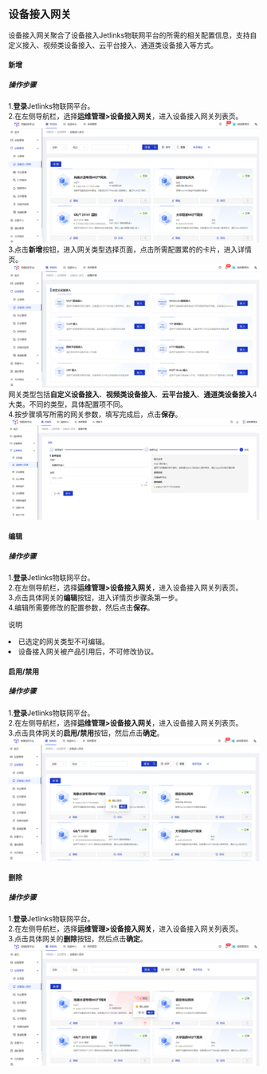 ## 设备接入网关
设备接入网关聚合了设备接入Jetlinks物联网平台的所需的相关配置信息，支持自定义接入、视频类设备接入、云平台接入、通道类设备接入等方式。

#### 新增
##### 操作步骤
1.**登录**Jetlinks物联网平台。</br>
2.在左侧导航栏，选择**运维管理>设备接入网关**，进入设备接入网关列表页。</br>
![](./img/55.png)
3.点击**新增**按钮，进入网关类型选择页面，点击所需配置累的的卡片，进入详情页。</br>
![](./img/56.png)
网关类型包括**自定义设备接入**、**视频类设备接入**、**云平台接入**、**通道类设备接入**4大类。不同的类型，具体配置项不同。</br>
4.按步骤填写所需的网关参数，填写完成后，点击**保存**。</br>
![](./img/57.png)

#### 编辑
##### 操作步骤
1.**登录**Jetlinks物联网平台。</br>
2.在左侧导航栏，选择**运维管理>设备接入网关**，进入设备接入网关列表页。</br>
3.点击具体网关的**编辑**按钮，进入详情页步骤条第一步。</br>
4.编辑所需要修改的配置参数，然后点击**保存**。</br>

<div class='explanation primary'>
  <p class='explanation-title-warp'>
    <span class='iconfont icon-bangzhu explanation-icon'></span>
    <span class='explanation-title font-weight'>说明</span>
  </p>
  <li>已选定的网关类型不可编辑。</li>
  <li>设备接入网关被产品引用后，不可修改协议。</li>
</div>

#### 启用/禁用
##### 操作步骤
1.**登录**Jetlinks物联网平台。</br>
2.在左侧导航栏，选择**运维管理>设备接入网关**，进入设备接入网关列表页。</br>
3.点击具体网关的**启用/禁用**按钮，然后点击**确定**。</br>
![](./img/58.png)


#### 删除
##### 操作步骤
1.**登录**Jetlinks物联网平台。</br>
2.在左侧导航栏，选择**运维管理>设备接入网关**，进入设备接入网关列表页。</br>
3.点击具体网关的**删除**按钮，然后点击**确定**。</br>
![](./img/59.png)